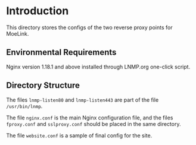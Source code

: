 # Introduction
This directory stores the configs of the two reverse proxy points for MoeLink.

## Environmental Requirements
Nginx version 1.18.1 and above installed through LNMP.org one-click script.

## Directory Structure
The files `lnmp-listen80` and `lnmp-listen443` are part of the file `/usr/bin/lnmp`.

The file `nginx.conf` is the main Nginx configuration file, and the files `fproxy.conf` and `sslproxy.conf` should be placed in the same directory.

The file `website.conf` is a sample of final config for the site.
